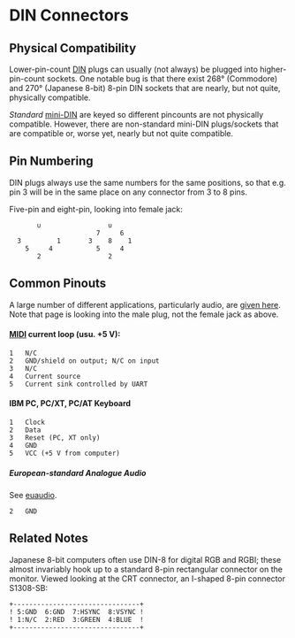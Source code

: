 DIN Connectors
==============

Physical Compatibility
----------------------

Lower-pin-count [DIN] plugs can usually (not always) be plugged into
higher-pin-count sockets. One notable bug is that there exist 268°
(Commodore) and 270° (Japanese 8-bit) 8-pin DIN sockets that are
nearly, but not quite, physically compatible.

_Standard_ [mini-DIN] are keyed so different pincounts are not
physically compatible. However, there are non-standard mini-DIN
plugs/sockets that are compatible or, worse yet, nearly but not quite
compatible.


Pin Numbering
-------------

DIN plugs always use the same numbers for the same positions, so that
e.g. pin 3 will be in the same place on any connector from 3 to 8
pins.

Five-pin and eight-pin, looking into female jack:

           ∪                 ∪
                          7     6
      3         1       3    8    1
        5     4           5     4
           2                 2


Common Pinouts
--------------

A large number of different applications, particularly audio, are
[given here][e2k/din]. Note that page is looking into the male plug,
not the female jack as above.

#### [MIDI] current loop (usu. +5 V):

    1   N/C
    2   GND/shield on output; N/C on input
    3   N/C
    4   Current source
    5   Current sink controlled by UART

#### IBM PC, PC/XT, PC/AT Keyboard

    1   Clock
    2   Data
    3   Reset (PC, XT only)
    4   GND
    5   VCC (+5 V from computer)

##### European-standard Analogue Audio

See [euaudio].

    2   GND


Related Notes
-------------

Japanese 8-bit computers often use DIN-8 for digital RGB and RGBI;
these almost invariably hook up to a standard 8-pin rectangular
connector on the monitor. Viewed looking at the CRT connector, an
I-shaped 8-pin connector S1308-SB:

    +--------------------------------+
    ! 5:GND  6:GND  7:HSYNC  8:VSYNC !
    ! 1:N/C  2:RED  3:GREEN  4:BLUE  !
    +--------------------------------+



<!-------------------------------------------------------------------->
[DIN]: https://en.wikipedia.org/wiki/DIN_connector
[mini-DIN]: https://en.wikipedia.org/wiki/Mini-DIN_connector

[MIDI]: https://en.wikipedia.org/wiki/MIDI#Electrical_specifications
[e2k/din]: https://www.electronics2000.co.uk/pin-out/dincon.php
[euaudio]: https://en.wikipedia.org/wiki/DIN_connector#Analog_audio
